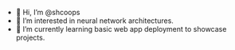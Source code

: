 - 👋 Hi, I’m @shcoops
- 👀 I’m interested in neural network architectures.
- 🌱 I’m currently learning basic web app deployment to showcase projects.
